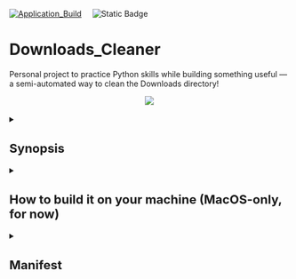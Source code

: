 [![Application_Build](https://github.com/WD-Scott/Downloads_Cleaner/actions/workflows/validation.yml/badge.svg)](https://github.com/WD-Scott/Downloads_Cleaner/actions/workflows/validation.yml)&nbsp; &nbsp; &nbsp;![Static Badge](https://img.shields.io/badge/Downloads-Cleaner-black?style=plastic&logo=data%3Aimage%2Fpng%3Bbase64%2CiVBORw0KGgoAAAANSUhEUgAAALYAAADWCAMAAABL2ohsAAAAMFBMVEVFVVU%2BT1A0RkkpPEEfMTgZKTAOGyFURzfRhkH2kje0eUPUwa3u49WroJKSb01yX0nnz7plAAAZnElEQVR42tWdi2KjOq%2BF8Q0Tumu9%2F9sebEleIxuH7s7u%2BWcEAdqk8GVlWTY2odvvhtv%2Bylhju89P2v6%2BKP%2F880Hub1O7fPxzcW9%2FWVClBvefXhagNcfn36Y1uP8%2BanD%2F8W5xjRpRtmUQ%2FWlaP3O7jc7y%2F06Xy0IqoUZ8lNUeyp%2Bj9WfHBTfdv7T8OR65oV5Wl3809Vpv96dSg%2Ft%2Flj3K%2BXRAt6R%2BruYdlZ%2FBPl9P3GUJ%2FVxd0vGinzCN9xf3E%2FV3uR2drx9R27mQD%2BF2T8ZeF8u11sU59xPYnrnXQd9XG9Q%2FgF25y7tP%2BoH657WemSp3ZO6VixJ9h9pVav8z1Jt74HbOxz2VJbVzq%2FTH1D%2BEvTl%2FYTP3Quy4L7k%2Fg19h5UqNZ39GbnC7yfppv7g%2F76nDiouU%2BqfU3jy4xw%2FcKfYe71qAIS2864Ta%2FVg%2FgnNrn9SnAmPv4XOidvudR5xQ47nvB1GhUhf3LoHeOHSdXMNmbv8xUcdwq%2BczNfV4ahlwKNcM7n3lPqHzJr8NkbF392Got72KfYtdHqjLS%2BN8ai8tuRugZ8Kc8TsRG9j79mGprdho6rmc3%2Fnagfp4yhY33G70t28SgbtZ28eYlJvAfVEnKzYd5DRnflXr%2FA66JV%2FDPYWTADZ%2FBlVtYCN9085ig25zZ8HONvclar%2BmlirjntuZFA0M1w3vK%2FbIXXYW22AT9c2vaR2SexA77Xs43uvdJlsLOd%2FUjmnv3J9CnVIcsAeBn30d9vAe24dYP1Rw0%2Fx6aAS5Oza44%2BeS2j2DO4LWYU8rbCeycTbIa72hF5JLncAtkcJHSdcqhlnsZ7npV61T9G6hMwMExp65V0eCt31AoeSIFT6B%2BtHQdNLk6yPXIr3ErgFsw73UBjVkw%2FZR3I1IKrZbNVrprqiSoUb%2BNOFEbO8Ze9D7oOHTnZ0NtWOaqIOlfva2G6jjjI386Z3NvdmUS2UENBC06pQ%2FT8Bu1H7GvMcmXR8ztVt%2F1A7HHfWuz8%2BuRB3pPORWm8gRs6sB0Idw7pbavS9VUHvmdtB6VBs2CbkFXVHKeZ7HcS0KUR7FXulvqXct0itvO%2BTedMut4eYPiskzlQuzQVbw3MHbHo6z0BfEJngz74PYAmGbcG7OYeA%2Bq94w4EDdkI%2BD2XIUi9SD1kTic31DR2UvRO87imdqiG07CeccBm5CXcUnI%2BXOI5kq1HFSDjFeuCntbZmiRKhHz0VetcJ2hppEa6Weq0c0h9Ql6Y4bB7KHKsf1bMn1T%2FWPU8MW5jpxyPsrBJCV1gStwU3Dx7xpDpND72mlt5tGjSpHDhU6MHYFb0ul%2FjUclQOSr7UGtb%2FNQiq2R5Wx0luhbbI6qUJXutjfdLcIP8PhofnrdQOe76i9VIaIKRlIlTHrDbndqPRJvvEKHgSv1PwMI3td1jW%2F3QGGDPWuDhnEGk9PeuYeuYtQZ7MHx9CMC7VF8JiMP7wsfN%2BuVilDS5JA3RJ2YK2fWnFaQ0%2FcTB3cr7V7PS4xL8DbikORFbgtsBlc24EScM9nUWokkQW0E2rUdNCbg7nPEH19IaQ%2BihdWqKn0WAPaMznAc%2F24Ogb3fIJaLbIM56C2U71NmyiVM3PzEVKfuaEBHCu4w5uZ4SG8pyq4w%2Flg2stEvQKH2h7JG9wcYU%2FsESeuLswJPIC3ZcRPKi94%2B69z%2FdCkdHGnVu7UftkCc6I1wFuEodqRPTl5KYmrEVAX4JOnvYrt60LAq%2BAlc0eLlqYErd2IO9eSnE6UOw7cMXiWmnt2mVUXK%2BHbDPSgBuHgH%2FNRU6Fz7bwqGYcsMp%2BswN2xIbhwo7FeXi9i%2ByKQm5UbKmOhk2yrVapRqGFz9hKHLDvZ3FDbiL29ySdXMLWoXY8RwyKA48cqRoghN17n6j79hc2x0Bqh1AS1G70qrgUTu6rU0HpJ3sEhMyvI22JwPFl4rw267tlvhDp9CuL0l8%2FiEBAcBTNFadM0alQu0d8A%2BxHaGMa8q%2B7%2Bi1takOwQ2tZqn6fk%2BeNVtM0tegM81lCxi2brOBhaMayHQQhX47fGUFS5Obzjz3898t%2FErtivArGht5ea21CbBAIsCx6wwOzV7ADuz8bGHRv1nPtsQwhqd26vZRMppe%2Bs6J7VJVHxRkIUPrwLxgYxT8YnFJ5KY76oVe1wcKcZv17AYRQpTk71iIKsYb1ApUZbfvKDVw7smEzVWVXx0NottOaRhSrr0c8CoDgbRbiVemrwzUqvLjpySuoaO5QXxYUbLez1ORvUVu5NbeJydurwRp2PF7HIg7ftHMsSWxGNyKaOOl%2BnUrs19esAtnIreM4ZKdy1IR0SUGuREX%2BFLZgwyegWHyt3acTOLXtQYJKM3pD8q0945TwXx1J5IzMzOrIf9Iu0wh6TCyaInnHh0YJ69jb8rZVmbsw16HVWUkE2S8Md0xp7nKzmPX3T3MZ26hBge%2Bdz3Qa3743BnlXy0YqjygzJ%2FVDhxH2NbZS1KyTK8jrXWlu1Qyln6bE5hObw8iJxyJxEsMHY60wCOCM7BOdmValUE3Y5r7g465LVjnuPFNgkqjeji0X0AdEhk1CnNfZt08RtYUjl%2BThoG4MZU2dktZNGjIFLohX7RD1jkI3mTP2gtqQ%2FQDo0umRrsgkzRo0UvGtqhwDB5AQOyGqR0MGJ0AKEtYH9qDa43Sbig4Cz4MytwYTclkKoRzz0Zov0kpgp8wYkl430DhstFHjaZUE2yYVmm7geAs2EEJe15oXE%2Bcomf%2BQAYLuZ0trbkFjofc55yohSyUNuC456X4k9r8GtQa%2FSqW2JRHh%2BT%2BlLassiZ6e%2FsxOXytUYEzahP4ARJ6dsTDhNsBGf1cbst6z8kFlfglI5k4%2BjZOAWcog9MNeYwJ%2FVthlD%2BY1JcE4Md6%2FY2TKzrTcvYoOZ00m8hQ7x0SQD6twsUfC13G4YWmRqJbdiG7UBbeHje2xnbDDyD29qQzJZBjRmz%2FOGZ9%2Bcryq20RvsI3ja32FbVIs%2FVjqQe7T0GCCHbXw%2BzmCwGTYCPCDDPGCj2WV8AbW3bJOJhdO1omPlaHO2m6q8KAKbYY3sAUX0wSRzdwpyeCY2dpfe9dwNP6xdTgUlUgokxB5hFVfnJ2xljqPajigzOCokgkskaRR6cxFgkRKpTb8SL2gwY4k3ghL5HtvPaqvYLjgXbG10wiWNpaLdhys8uI4sjgLJosuGETt%2BVe0Im%2BgKc2CLIKeUo4Dat9EoenO2dkJrR8fhY1SJTRmcC2V8KJJMp4xY2S4Tr6rn4wC0z8fyyku53rJI4wQ1pKnbDTFq%2BiQueVAbsFbyuT%2BTXaGjpYL27mIw6k3Z8sqxhrE01tYqj96GswXa1JbTTEfpFwJ0NKtze%2FRuiOw5Qvl0Mj4aDLiRO0YMtz95G2HFHYjbgwptjlNiVrTz3VWOZ%2B%2BNKuR1aFeZ7RuA1rcmKZ%2B2KTUXSkduUJur00pNQu2XV906c0Zf5OXBFeoJBLYWz4B5ZZKPgz5HbNNKdUEGQqcOiK0QbZ63C8gOMtCtPCKoj4tS5eaYE3Y04FMm%2BaiH%2BYS3Y9sriqYrxQXrbX1sRD31ZIGC3Kg61fRq76BaFhImY2qY3XjEmOSjGU64Ubl7lM3KBlrU9kwtBB42sBf3cSVk4vQNp8YneXW3cI5VpLwUaoNa9bZFcjyfGcUmItcPVyzZsQFbyyOidG%2F4z6LcIeQcxsKpE7wNatb7A95eDAba1EKFqdmlE1nHRnlEEEOnGF3zCYNXbpRMCYsNanCLSaIVWGmtRyq1l%2BNF5D7ITUwNi1h7x1Snqnch2CTksU%2BNlwO20Yc%2B4G1bwVtPC%2FUWtCaIeSBD8m4dODdxhsZc0blctmiEAotsLtwNG2KDu3x8bDfVDSzewwu1HA7mtaUS5XGK0pB5aFa4gW4mozaoEWf5FJPMVxCIZaA1DgTqwQibLY%2BzvRM7PKjfDLrlBjao4W%2Bvr0cA12iNw%2BQFWJH6cRFi79Enxiu8icsHCdQ2MzE2whtyaA1t8hKMNlhkjiOz3qmSg1uBdVV5YBKltnGglQvwaLSOrlEHlcaDei6VKI%2F3xbJBxwSfcAi0zOwRVhvUAzbO8c12tFpjl%2BcbMG6MLKMI5MwNvWtA7fxaYI%2BtAxORfe1huVTecW25tDgX9BQTQ3I%2B8dFwG2eL2gvsBmeURuMG%2BVp2vC6OPIBTNh25CccCuwotWKEU6D1EYrWX2GC1G8pPtKG0XLHiafk4bSE06rTK3Sokl8x33I36a2pbdyPzhYid5eM%2BSzSYTb5os6AOrLVE09vhd7LS7bfYfmgOwOlMTVMxoUWWuDSOgl0WL0kpgU303gJsgWfqtKcHtUELckuNVJrSAiruKTA2LQ6V0sgdxSf47ddNEueiGNu0sRRW7LVxU%2FANOyxsdKnXuCFr%2FYmKjxUcc2rMj0XSnO%2Fj%2FPSOem8RF8Xywq4Hu3d23vck4FZTKp7HDuCTZ7W9UMexf8hv5OJArdz5Xm7vKvb902WvwdwKJ7puxTXuNjF%2FnZ69zbNh91RcI40J0G1P%2B0KE01%2FY%2FJoyP9n%2BEOAKmdgnLkT5FIT50duLAQkqFJMG70fFXmS4HBr2XuU%2BpsPsBrsrKtwUeAvmfsBGh5YshZ6KA7WBXti7hIotr6LZ2DsijRG9frBQ%2FAHbGIQXPE3QdeoBQdEX4ljt%2BdMgS63cXVXZZFyI%2FaYp5U3K69z4S9n9DuZbe1MM3qnaw%2BHOHQFuBLjFJiL2%2B0yiyB1aqfc6Y99DnINFBFveXjEZ2wS0NtgRZRKmfG64RkPN0CoE1Lb2BllU7CRseHaknuTGz%2BlX6LfY6NmKzK81ixXbUo9GIP36pM2RyNhW7Rk6032szjoK2SgyBaiy5C5oj8QBGyY69Oe1t5EyfzdKhdbyGEFtIilZTqFjp%2BHDyEvomCD3f8N9ikMQMzXIin6xZVO1YZNyo%2FWkduP%2BD6gDREEavQmSdrQUSDUJSuU5%2F9koiLqRfp8aSQrNGgAMNslJryTf2CQaBIs8qi0a%2FB416pmIJHoX%2BagWiUGvTLOl4IRFjNqz3r%2FPfURoHXESveCmM0YWu2FH88KYviY26qjvU%2BfmPmjNzZMldzU2vmnGflpEmtskvGuewP09apyDJH7A23OkVKlFbD67WUW0ckcjN8rKdyI3kkat4FbsESuJRfzW1H7HnRNTCzTAsft4fJ96R9O3gZs95zhQQ%2BzqbW4srrhZ6lltfJjhO9zU5YgII0jKacL2%2BA5lfC93lL3D2wBHbvoO9W6pedcQhOiWWq9xDbDUHXZOBtvYZP8udxnPrYGu3KFkFUxvBmG%2B0qyD5ffguUTDrNjWWPl71FB7lptKVOgWTI0vUYYQOzeM3JlKTgkRwq87R9B3qHdD3ThgwEJ7e15zOsoj6x1MYUAIFZWQIHTIMYL6O9xo9Fixc8msODdM6Mw7nlVqWHsLV4B85we4w5mR%2FC7usKgVym9Rh4uaKQS7NjISkEPD7nIzdgT2LHep7sYcA%2BRecD9WjlPy86WQ2JuDzszU6Jll6J4APQ9Ic%2BAGDJ07niStM%2BFGpWDj%2FCq1YiORELHWvderig1mvlZwy1keahL5SksNkr8HN%2FFwGciRpUyk84vUs0Uwcsh7p6OKHdQflZsORKlqBx%2FaXXOORp5TxC4Ep7AMU5Nk1THwTI2G3xwp5aNUanOfhVTstQJyC4ijcp%2BFLYWRf65NMsvPjzV3fuJWajhEI4A6pnLkFIcR%2BpSKxfYhXGJX8JMLAncaAXsv1SYwyAL7mZt2a%2Bx7tavYKUV7OaxwA7v%2BqkG%2FDqFG12hSmqJuX1M%2Fc9PQ72KkhtjhPOuSveE56uZeuYHtQ76Q2XlwVIwBctORDfO6MU%2BP1BB74W22iMjsBVx8Yr1d1VZqgFduoTvPAFNf8ze4y9gRAGgzIJlfJTG213BN7spNUNv70LVG2bU2CWdZe8RGWVMDel0g83GEygFi3IAkxJ2AHfzRqGOlxlVi2mUupqWUrNzp33Cfc6eLZdY42SKN2H65t3EnMtiVOiDfMPyNveWYYa22lhxLnfC0nh7wPAS9CNQ8e12p3moSf%2FBbVGBsgDuVM8MgZM39UF2CGmnEUgd50GWmxNSQmcM75e7eLkxtrqlmaNgk1WKpERfQqC5XWqM8GqmDUJ%2B1OHqRl0N119sc7Llc2Nd2xYM98E0SI%2FeezxJgE3A%2FpG8Mulm162MILY6MCfSNf6hRaZMXtWuY%2B25kxxvsbnBH25f2zA1qyG0LJFJgFq8yLZA33VCHe1a7EmqELjSvoyZvcO%2BaS95xgzpbaIziW7WVutsa0PM33fA1W9Ya9RIMnnLek3BTfFIb3KBeZL9kWyKczS4oys4x6Uyt52WazBHmNmFVhvPMqndh7iexUV0O1Pse5zyiDtlTpd6K3FSuUKPdoLss8F1gw4zNwM3aukvlLiHtzP0QBQ2RmzxiwUM%2B%2Bk19i94Mjyp2A2Vgc%2Bda9jkvACwzfwuDG4fd37kyf427LEaBGBlBx6k39S39HhiUBXFjaH44%2BaGnG4BD6946PCP0zo%2Fe1tOigRljB7aL5KIOcsdWOl7KjQK5CTBWLa9gGrh9dQg3xrtJY1G9%2F30kWDsiLjNHofYnU7NPdJJFlVlDq6H2sMzN11dc0MakVOgb1NDaqJ1COUpiau9jfhnuSmu0Vt%2BgodX5FbxRs0eKocws%2BPe4YW0kPqUOaaeJe4Pi4EY2lJYWwPMp0GhVwCgUv8PM1Lh6JpTjBDWukrN36mV0BEzCtA7UTWstH2mCoELh34rNgWZUinS%2BStL738mN7Ue9u7wGHQ3DGpm8grOvkUWGyEQ5fcvaCp5yeVWpQR2kMh64N1JzIExL3G2kJdOdzAzqCfyKb3qkFUU6DkpCLWKnfeZm3EZmsCG2R7M2IxMFHDlZlIs7%2FRvqXbkZumR%2BLgg1Y1uflA209ybxulStj6EDbK5k4hcVHwfcAp294uVxAsVOE7e4G6Kr1b06Gydt3ddCLWLdAAH8y2rnC7pkDJLyYQPUttyMq8t8r3YTu0xa7%2BuehmdwZmbqmMt5MjRszWJD7YEb4JlGbwPalbmLtMctVcg5prfUInimckrKB%2FWk9sy9vDuMg7fLi7upQF1lWPajoXimd2rHnKmUQrpPaA21zR4KuN0M7pgcktO91hHc9xFDrOxd9ws0MnLsyHEeItV%2FYIB%2FXjBxH%2BRmauMS76lJDa1xaW584OYSlnvsu24RkSRLCx2QDVjtNfdsEuPvSs0FUqjtOWvjXoADKOWqdEp7qLRwzyw1D3617IVugjvuWW1Qt7sOiNrUfT1egTtRrIthQim7v17BqB3iWu9s9AZ0y99bT9gEh9wMiz%2BSpyTg4U5ppTZqM%2FZK7zMP2Cw4n51lkoBDQG30Tg%2FUCh7Bbag9a61HbtSQG1Ez5jWfJ00mwd3G0Jyx1CEGoLd41npX7pGZpYY%2F2qLJDXtPnnKDSZBLtDgP0Ljq2nCnB2N3vUMYoJla%2FKGHVnPDJ%2BbT8cC23N7UsEIt0OAWe%2B%2FvwBOGSRKXDfm9QCOFzNxBua3WI7bNI4zN3EmoI1PbuwfksOZOUFraISHWlYjAttagk4R6yR1TuMPe3JjzQX3zNfwauRBz7OmGWr2Nq6ZDTaCARv%2B1p%2BMg878PcA09LDJTG2f3Khba2C841pmp43LwCbAJrVXu4gd0zyGxcvMnreD2whymBvbgEpRm4RZojYjhSjLUFjxFJpXQTXNRCENzuo6pcfvOXQkAkQTbrRolHqmEQ6DR2a2iUylhT7iU1nDjCieLr9CwtSRc4TZqMziHiH2XSMzYCL4cY24M2%2FdIZwnsVAWHW%2FTCniliCt64Wo0ZhNt5DdEHX%2B2%2BFxtqm%2F%2BaAFqetcAwtQaI64J%2FNoFeKKW2ait3ccBuU1QKFntW25wiKLbXyQ5VKjU%2BQ7h85%2B1J6%2F7%2FWADd84DhFnK1ZQ%2Fv3qgNbiY3wyH6Rjo1yoAte3fMCm5GZSa9ibklmBvGAjDkttwdFgvdT2nUmlgUHEUzApdnTNccFHrjJZKulkshgVt65tnuuCE4TxrGb1XrM6SGjFJjsFPELOsasgxOox8SPtH8bQiQLWdoqO3cTA3u1juaUPPI3ELrHajL5ErcZtGNZ5Qpy63yMYUQuW3lEnSVMPlMTxc1M0tAcNSXaoiOj2CxlRtlSvXOJ3UG06hd3cTQ9cCrlRtOK1Vrk8VhcTQhhHSC5rrOUts8GL1pgOMdAHry9ibGhrv6GnkpmpF5CXA3cqXmBwNLZQft%2BGH1RpeJgHRmUE8mgVHQOjPUvgF6O8MnTK3c8DOCqaZbryq7aayM90xeaQ2nieLIKzwjl%2F%2FK7XFTPcsNYojtnRcGORqWAK6TcdLDTVwRnomx4kVQqwBcAu4Gtw05rbJa2yNrlgGw6rxwNvaioc4S7vuMiJYWXALuZLTmQUdkbNV8g%2FJAxVtStRfcxifQelkDqfIQvGEjrE0Sj6Z7M04nK6C2GcyY1uDQXMFRxA076npMFRrmBjeok4jNPJBZAjJDQ%2Fy4hla5x%2BoS4gv%2BoDhSeITchjs0rSG2E4l03SZb%2FlTsh5g%2FHqCjZAIfoWqjOwmRQJ322MXeFP2ppD1y29fzwiQllhmecWPJRKG03NphLZcSmbwAKjf%2BbIiX%2FPA962D9Yr0iTrHgJgUiRGuMdBiVYYlpsY51OtEFAkaZr%2BEIkk%2FiPXfkzhJ4BEf73cA%2BTI0LZN2SGejWJkjd48hvAPUT8CLhPf8JKoRJbWywT8C9sAlGpqWG%2FIlwYFduCw%2F5ld12ySB3I1IfoTFKuv%2BQ2nXq9rDQTIw11EYXxSw3vnm3%2Fbda%2Fx8TumbjtLIEqAAAAABJRU5ErkJggg%3D%3D&labelColor=%23425151&color=%23425151)

# Downloads_Cleaner
Personal project to practice Python skills while building something useful — a semi-automated way to clean the Downloads directory!

<div align="center">
    <img src="images/icon.icns">
</div>
<p align="center">

<details>
<summary><h2 style="font-size: 22px;">Synopsis</h2></summary>

How often have you downloaded documents, pictures, code files, etc., and found yourself scrolling through a vast and unorganized Downloads folder to try and find something you want or need?

I created the `Downloads_Cleaner` as a means of organizing the Downloads directory on MacOS. It's not yet OS-agnostic. I created a few Python module files with functions that I first utilized via a makefile, but this small personal project quickly grew as others asked if they could also use it. Thus, I readjusted the code base and used `PySimpleGui` and `PyInstaller` to create a basic graphical user interface -- effectively turning the Python code base into an executable application.

Upon double-clicking the application, you're presented with the following GUI:

<div align="center">
    <img src="images/gui1.png">
</div>
<p align="center">

You can select to `Scan` to scan the Downloads directory for any new files and create subfolders for documents, images, videos, audio, and code files (based on the file extensions). You can also select `Exit` to close the application.

Upon selecting `Scan`, you'll see text generated in the window that either lets you know that there were no new files in your Downloads folder or, if there were, you'd see a message that "Your downloads folder is messy; the contents include:" followed by the new files in your Downloads directory. At this point, you'll also be presented with a popup to run the cleaner should you choose to do so.

<div align="center">
    <img src="images/gui2.png">
</div>
<p align="center">

If you select "No," the popup closes, and you can select "Exit" to close the application or "Scan" to re-run the scanner.

If you select "Yes," a progress bar will appear, and you'll see a message letting you know that the cleaning is complete.

<div align="center">
    <img src="images/gui3.png">
</div>
<p align="center">

<div align="center">
    <img src="images/gui4.png">
</div>
<p align="center">

There's much room for improvement and additional functionality, as I'm not a software engineer by training.

Rather than make an App installable from the app store, I built this mainly to practice various workflows, from developing a code base and makefile to working in GitHub Actions, etc. So, perhaps eventually, there will be an installable App, but for now, users will have to build it locally (steps outlined below).

</details>

<details>
<summary><h2 style="font-size: 22px;">How to build it on your machine (MacOS-only, for now)</h2></summary>

To get started, clone this repository on your local machine.

```
git clone https://github.com/WD-Scott/Downloads_Cleaner.git
```

Close and re-open your terminal and move into the repository directory

```
cd <wherever you cloned the repo>
```

Now, simply run:

```
make build_exe
```

The executable file will be located in a new folder called `dist`. You can move this to the toolbar or double-click it to launch the GUI and organize your Downloads folder.

</details>

<details>
<summary><h2 style="font-size: 22px;">Manifest</h2></summary>

<details>
<summary><h3 style="font-size: 18px;">.py</h3></summary>
    
- [scanners.py](https://github.com/WD-Scott/Downloads_Cleaner/blob/main/scanners.py)
  
- [cleaner.py](https://github.com/WD-Scott/Downloads_Cleaner/blob/main/cleaner.py)
  
- [Downloads_Cleaner.py](https://github.com/WD-Scott/Downloads_Cleaner/blob/main/Downloads_Cleaner.py)

</details>

<details>
<summary><h3 style="font-size: 18px;">Misc</h3></summary>
    
- [README.md](https://github.com/WD-Scott/Downloads_Cleaner/blob/main/README.md)

- [LICENSE](https://github.com/WD-Scott/Downloads_Cleaner/blob/main/LICENSE)

- [makefile](https://github.com/WD-Scott/Downloads_Cleaner/blob/main/makefile)

- [requirements.txt](https://github.com/WD-Scott/Downloads_Cleaner/blob/main/requirements.txt)

</details>
</details>
